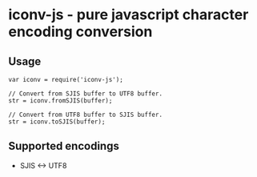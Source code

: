 iconv-js - pure javascript character encoding conversion
====================================================================

## Usage

    var iconv = require('iconv-js');
    
    // Convert from SJIS buffer to UTF8 buffer.
    str = iconv.fromSJIS(buffer);
    
    // Convert from UTF8 buffer to SJIS buffer.
    str = iconv.toSJIS(buffer);

## Supported encodings

*   SJIS <-> UTF8
